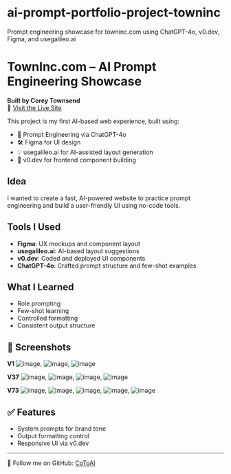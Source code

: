 # ai-prompt-portfolio-project-towninc
Prompt engineering showcase for towninc.com using ChatGPT-4o, v0.dev, Figma, and usegalileo.ai

# TownInc.com – AI Prompt Engineering Showcase

**Built by Corey Townsend**  
🔗 [Visit the Live Site](https://towninc.com)

This project is my first AI-based web experience, built using:
- 🧠 Prompt Engineering via ChatGPT-4o
- 🛠️ Figma for UI design
- 💡 usegalileo.ai for AI-assisted layout generation
- 🧱 v0.dev for frontend component building

## Idea
I wanted to create a fast, AI-powered website to practice prompt engineering and build a user-friendly UI using no-code tools.

## Tools I Used
- **Figma**: UX mockups and component layout
- **usegalileo.ai**: AI-based layout suggestions
- **v0.dev**: Coded and deployed UI components
- **ChatGPT-4o**: Crafted prompt structure and few-shot examples

## What I Learned
- Role prompting
- Few-shot learning
- Controlled formatting
- Consistent output structure

## 📸 Screenshots
**V1**
![image](https://github.com/user-attachments/assets/560077d7-782b-4a39-ab39-831866704daf), ![image](https://github.com/user-attachments/assets/974306ad-23c0-4d87-9bed-0dc04f8dfcdf), ![image](https://github.com/user-attachments/assets/8a93b87f-a0ba-47d6-b6a8-c147f3452e97)

**V37**
![image](https://github.com/user-attachments/assets/d539201f-8dd9-4b7f-8a0a-503cefe1603e),  ![image](https://github.com/user-attachments/assets/097d041d-8b39-4632-acbc-ebd0b7aace02), ![image](https://github.com/user-attachments/assets/b0d0504c-86af-4566-aa2c-1490ae6b0df4), ![image](https://github.com/user-attachments/assets/bc31e908-9ac1-486d-aadb-3bfdb69a241b)

**V73**
![image](https://github.com/user-attachments/assets/d7aa7be8-b21e-44aa-801c-251c19991594), ![image](https://github.com/user-attachments/assets/e0719dbe-e8df-4d8d-bee3-30944a20c78f), ![image](https://github.com/user-attachments/assets/7719a4f0-fc72-4fc6-813c-743227b5c625), ![image](https://github.com/user-attachments/assets/6442c2c7-c047-4491-b338-2848f1d6923b), ![image](https://github.com/user-attachments/assets/b1ae59c9-2148-486a-a23d-0ae4a3bfdd8f)


## ✅ Features
- System prompts for brand tone
- Output formatting control
- Responsive UI via v0.dev

---
🔗 Follow me on GitHub: [CoToAI](https://github.com/CoToAI)
